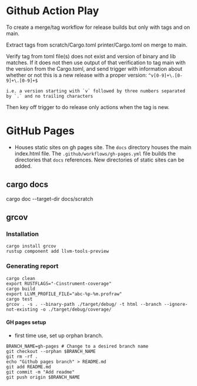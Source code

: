 # Github Action Play

To create a merge/tag workflow for release builds but only with tags and on main.

Extract tags from scratch/Cargo.toml printer/Cargo.toml on merge to main.

Verify tag from toml file(s) does not exist and version of binary and lib matches. If it does not then use output of that verification to tag main with the version from the
Cargo.toml, and send trigger with information about whether or not this is a new release with a proper version:
    `^v[0-9]+\.[0-9]+\.[0-9]+$`

    i.e. a version starting with `v` followed by three numbers separated by `.` and no trailing characters

Then key off trigger to do release only actions when the tag is new.

# GitHub Pages

- Houses static sites on gh pages site. The `docs` directory houses the main index.html file. The 
`.github/workflows/gh-pages.yml` file builds the directories that `docs` references. New directories of static sites
can be added.

## cargo docs
cargo doc --target-dir docs/scratch

## grcov

### Installation
```
cargo install grcov
rustup component add llvm-tools-preview
```

### Generating report
```
cargo clean
export RUSTFLAGS="-Cinstrument-coverage"
cargo build
export LLVM_PROFILE_FILE="abc-%p-%m.profraw"
cargo test
grcov . -s . --binary-path ./target/debug/ -t html --branch --ignore-not-existing -o ./target/debug/coverage/
```

#### GH pages setup
- first time use, set up orphan branch.
```
BRANCH_NAME=gh-pages # Change to a desired branch name
git checkout --orphan $BRANCH_NAME
git rm -rf .
echo "Github pages branch" > README.md
git add README.md
git commit -m "Add readme"
git push origin $BRANCH_NAME
```

